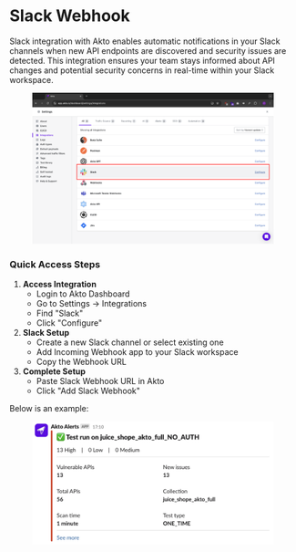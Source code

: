 # Slack Webhook

Slack integration with Akto enables automatic notifications in your Slack channels when new API endpoints are discovered and security issues are detected. This integration ensures your team stays informed about API changes and potential security concerns in real-time within your Slack workspace.

<figure><img src="../.gitbook/assets/image (5) (1).png" alt=""><figcaption></figcaption></figure>

### Quick Access Steps

1. **Access Integration**
   * Login to Akto Dashboard
   * Go to Settings → Integrations
   * Find "Slack"
   * Click "Configure"
2. **Slack Setup**
   * Create a new Slack channel or select existing one
   * Add Incoming Webhook app to your Slack workspace
   * Copy the Webhook URL
3. **Complete Setup**
   * Paste Slack Webhook URL in Akto
   * Click "Add Slack Webhook"

Below is an example:

<figure><img src="../.gitbook/assets/image (7) (1).png" alt=""><figcaption></figcaption></figure>
